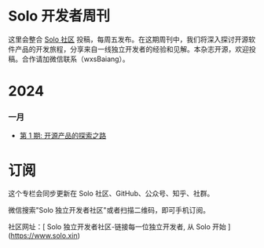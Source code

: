 # Solo 开发者周刊
这里会整合 [Solo 社区](https://solo.xin/product) 投稿，每周五发布。在这期周刊中，我们将深入探讨开源软件产品的开发旅程，分享来自一线独立开发者的经验和见解。本杂志开源，欢迎投稿。合作请加微信联系（wxsBaiang）。

# 2024

### 一月
- [ 第 1 期: 开源产品的探索之路](https://solo.xin/topic/653)

# 订阅

这个专栏会同步更新在 Solo 社区、GitHub、公众号、知乎、社群。

微信搜索"Solo 独立开发者社区"或者扫描二维码，即可手机订阅。

社区网址：[ Solo 独立开发者社区-链接每一位独立开发者, 从 Solo 开始 ] (https://www.solo.xin)
